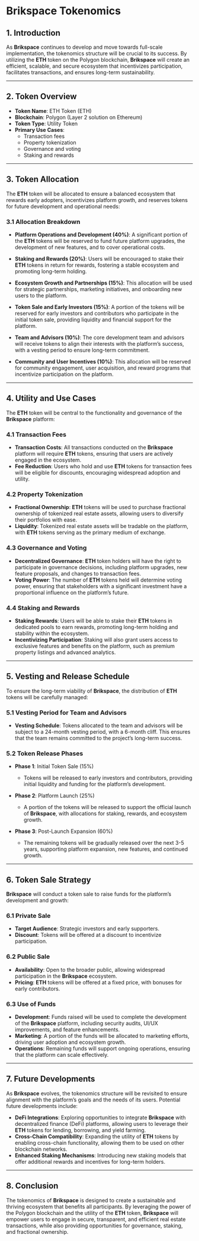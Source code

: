 # **Brikspace Tokenomics**

## **1. Introduction**

As **Brikspace** continues to develop and move towards full-scale implementation, the tokenomics structure will be crucial to its success. By utilizing the **ETH** token on the Polygon blockchain, **Brikspace** will create an efficient, scalable, and secure ecosystem that incentivizes participation, facilitates transactions, and ensures long-term sustainability.

---

## **2. Token Overview**

- **Token Name**: ETH Token (ETH)
- **Blockchain**: Polygon (Layer 2 solution on Ethereum)
- **Token Type**: Utility Token
- **Primary Use Cases**:
  - Transaction fees
  - Property tokenization
  - Governance and voting
  - Staking and rewards

---

## **3. Token Allocation**

The **ETH** token will be allocated to ensure a balanced ecosystem that rewards early adopters, incentivizes platform growth, and reserves tokens for future development and operational needs:

### **3.1 Allocation Breakdown**

- **Platform Operations and Development (40%)**: A significant portion of the **ETH** tokens will be reserved to fund future platform upgrades, the development of new features, and to cover operational costs.
  
- **Staking and Rewards (20%)**: Users will be encouraged to stake their **ETH** tokens in return for rewards, fostering a stable ecosystem and promoting long-term holding.

- **Ecosystem Growth and Partnerships (15%)**: This allocation will be used for strategic partnerships, marketing initiatives, and onboarding new users to the platform.

- **Token Sale and Early Investors (15%)**: A portion of the tokens will be reserved for early investors and contributors who participate in the initial token sale, providing liquidity and financial support for the platform.

- **Team and Advisors (10%)**: The core development team and advisors will receive tokens to align their interests with the platform’s success, with a vesting period to ensure long-term commitment.

- **Community and User Incentives (10%)**: This allocation will be reserved for community engagement, user acquisition, and reward programs that incentivize participation on the platform.

---

## **4. Utility and Use Cases**

The **ETH** token will be central to the functionality and governance of the **Brikspace** platform:

### **4.1 Transaction Fees**

- **Transaction Costs**: All transactions conducted on the **Brikspace** platform will require **ETH** tokens, ensuring that users are actively engaged in the ecosystem.
- **Fee Reduction**: Users who hold and use **ETH** tokens for transaction fees will be eligible for discounts, encouraging widespread adoption and utility.

### **4.2 Property Tokenization**

- **Fractional Ownership**: **ETH** tokens will be used to purchase fractional ownership of tokenized real estate assets, allowing users to diversify their portfolios with ease.
- **Liquidity**: Tokenized real estate assets will be tradable on the platform, with **ETH** tokens serving as the primary medium of exchange.

### **4.3 Governance and Voting**

- **Decentralized Governance**: **ETH** token holders will have the right to participate in governance decisions, including platform upgrades, new feature proposals, and changes to transaction fees.
- **Voting Power**: The number of **ETH** tokens held will determine voting power, ensuring that stakeholders with a significant investment have a proportional influence on the platform’s future.

### **4.4 Staking and Rewards**

- **Staking Rewards**: Users will be able to stake their **ETH** tokens in dedicated pools to earn rewards, promoting long-term holding and stability within the ecosystem.
- **Incentivizing Participation**: Staking will also grant users access to exclusive features and benefits on the platform, such as premium property listings and advanced analytics.

---

## **5. Vesting and Release Schedule**

To ensure the long-term viability of **Brikspace**, the distribution of **ETH** tokens will be carefully managed:

### **5.1 Vesting Period for Team and Advisors**

- **Vesting Schedule**: Tokens allocated to the team and advisors will be subject to a 24-month vesting period, with a 6-month cliff. This ensures that the team remains committed to the project’s long-term success.

### **5.2 Token Release Phases**

- **Phase 1**: Initial Token Sale (15%)
  - Tokens will be released to early investors and contributors, providing initial liquidity and funding for the platform’s development.
  
- **Phase 2**: Platform Launch (25%)
  - A portion of the tokens will be released to support the official launch of **Brikspace**, with allocations for staking, rewards, and ecosystem growth.

- **Phase 3**: Post-Launch Expansion (60%)
  - The remaining tokens will be gradually released over the next 3-5 years, supporting platform expansion, new features, and continued growth.

---

## **6. Token Sale Strategy**

**Brikspace** will conduct a token sale to raise funds for the platform’s development and growth:

### **6.1 Private Sale**

- **Target Audience**: Strategic investors and early supporters.
- **Discount**: Tokens will be offered at a discount to incentivize participation.

### **6.2 Public Sale**

- **Availability**: Open to the broader public, allowing widespread participation in the **Brikspace** ecosystem.
- **Pricing**: **ETH** tokens will be offered at a fixed price, with bonuses for early contributors.

### **6.3 Use of Funds**

- **Development**: Funds raised will be used to complete the development of the **Brikspace** platform, including security audits, UI/UX improvements, and feature enhancements.
- **Marketing**: A portion of the funds will be allocated to marketing efforts, driving user adoption and ecosystem growth.
- **Operations**: Remaining funds will support ongoing operations, ensuring that the platform can scale effectively.

---

## **7. Future Developments**

As **Brikspace** evolves, the tokenomics structure will be revisited to ensure alignment with the platform’s goals and the needs of its users. Potential future developments include:

- **DeFi Integrations**: Exploring opportunities to integrate **Brikspace** with decentralized finance (DeFi) platforms, allowing users to leverage their **ETH** tokens for lending, borrowing, and yield farming.
- **Cross-Chain Compatibility**: Expanding the utility of **ETH** tokens by enabling cross-chain functionality, allowing them to be used on other blockchain networks.
- **Enhanced Staking Mechanisms**: Introducing new staking models that offer additional rewards and incentives for long-term holders.

---

## **8. Conclusion**

The tokenomics of **Brikspace** is designed to create a sustainable and thriving ecosystem that benefits all participants. By leveraging the power of the Polygon blockchain and the utility of the **ETH** token, **Brikspace** will empower users to engage in secure, transparent, and efficient real estate transactions, while also providing opportunities for governance, staking, and fractional ownership.

